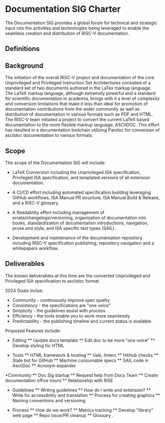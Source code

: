 # Documentation SIG Charter

The Documentation SIG provides a global forum for technical and strategic input into the activities and technologies being leveraged to enable the seamless creation and distribution of RISC-V documentation.

## Definitions

## Background

The initiation of the overall RISC-V project and documentation of the core Unprivileged and Privileged Instruction Set Architectures consisted of a standard set of two documents authored in the LaTex markup language.  The LaTeX markup language, although extremely powerful and a standard for scientific documentation in academia, brings with it a level of complexity and conversion limitations that make it less than ideal for promotion of documentation contributions from the wider community as well as distribution of documentation in various formats such as PDF and HTML.  The RISC-V team initiated a project to convert the current LaTeX based documentation to the more flexible markup language, ASCIIDOC.  This effort has resulted in a documentation toolchain utilizing Pandoc for conversion of asciidoc documentation to various formats.

## Scope

The scope of the Documentation SIG will include:

* LaTeX Conversion including the Unprivileged ISA specification, Privileged ISA specification, and templated versions of all extension documentation.

* A CI/CD effort including automated specification building leveraging GitHub workflows, ISA Manual PR structure, ISA Manual Build & Release, and a RISC-V glossary.

* A Readability effort including management of errata/changelogs/versioning, organization of documentation into books, standardization of documentation introductions, navigation, prose and style, and ISA specific text types (SAIL).

* Development and maintenance of the documentation repository including RISC-V specification publishing, repository navigation and a whitepapers workflow.

## Deliverables

The known deliverables at this time are the converted Unprivileged and Privileged ISA specification to asciidoc format.

2024 Goals inclue:

* Community - continuously improve spec quality
* Consistency - the specifications are "one voice"
* Simplicity - the guidelines assist with process
* Efficiency - the tools enable you to work more seamlessly
* Predictability - the publishing timeline and current status is available

Proposed Features include:

* Editing
** Update docs template
** Edit doc to be more "one voice"
** Develop styling for HTML

* Tools
** HTML framework & hosting
** Vale, linters
** HitHub checks
** Stale bot for GitHub
** Machine cunsumable specs
** SAIL code in AsciiDoc
** Acronym expander

*Community
** Doc Sig startup
** Request help from Docs Team
** Create documentation office hours
** Relationship with RISE

* Guidelines
** Writing guidelines
** How do I write and extension?
** Write for accessibility and translation
** Process for creating graphics
** Naming conventions and versioning

* Process
** How do we work?
** Metrics tracking
** Develop "library" web page
** Repo issue/PR cleanup
** Glossary
.